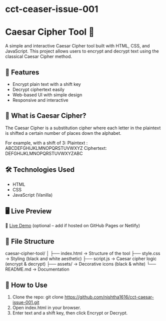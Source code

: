 # cct-ceaser-issue-001
# Caesar Cipher Tool 🔐

A simple and interactive Caesar Cipher tool built with HTML, CSS, and JavaScript. This project allows users to encrypt and decrypt text using the classical Caesar Cipher method.

## 🚀 Features

- Encrypt plain text with a shift key
- Decrypt ciphertext easily
- Web-based UI with simple design
- Responsive and interactive

## 🧠 What is Caesar Cipher?

The Caesar Cipher is a substitution cipher where each letter in the plaintext is shifted a certain number of places down the alphabet.

For example, with a shift of 3:
Plaintext : ABCDEFGHIJKLMNOPQRSTUVWXYZ
Ciphertext: DEFGHIJKLMNOPQRSTUVWXYZABC

## 🛠 Technologies Used

- HTML
- CSS
- JavaScript (Vanilla)

## 🖥 Live Preview

🔗 [Live Demo](#) (optional – add if hosted on GitHub Pages or Netlify)

## 📂 File Structure
caesar-cipher-tool/
│
├── index.html → Structure of the tool
├── style.css → Styling (black and white aesthetic)
├── script.js → Caesar cipher logic (encrypt & decrypt)
├── assets/ → Decorative icons (black & white)
└── README.md → Documentation


## 🧩 How to Use

1. Clone the repo:
git clone https://github.com/nishtha1616/cct-caesar-issue-001.git
2. Open index.html in your browser.
3. Enter text and a shift key, then click Encrypt or Decrypt.
